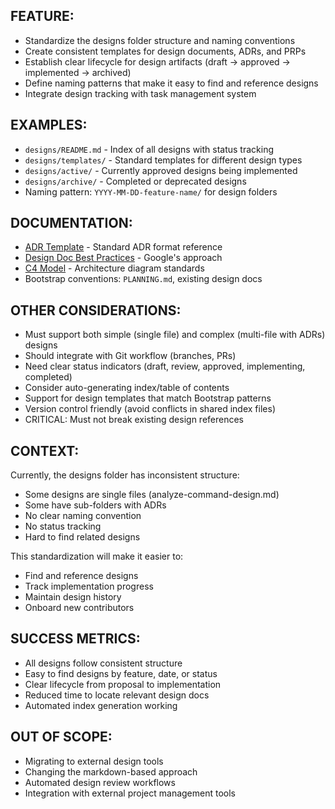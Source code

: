 ## FEATURE:

- Standardize the designs folder structure and naming conventions
- Create consistent templates for design documents, ADRs, and PRPs
- Establish clear lifecycle for design artifacts (draft → approved → implemented → archived)
- Define naming patterns that make it easy to find and reference designs
- Integrate design tracking with task management system

## EXAMPLES:

- `designs/README.md` - Index of all designs with status tracking
- `designs/templates/` - Standard templates for different design types
- `designs/active/` - Currently approved designs being implemented
- `designs/archive/` - Completed or deprecated designs
- Naming pattern: `YYYY-MM-DD-feature-name/` for design folders

## DOCUMENTATION:

- [ADR Template](https://adr.github.io/) - Standard ADR format reference
- [Design Doc Best Practices](https://www.industrialempathy.com/posts/design-docs-at-google/) - Google's approach
- [C4 Model](https://c4model.com/) - Architecture diagram standards
- Bootstrap conventions: `PLANNING.md`, existing design docs

## OTHER CONSIDERATIONS:

- Must support both simple (single file) and complex (multi-file with ADRs) designs
- Should integrate with Git workflow (branches, PRs)
- Need clear status indicators (draft, review, approved, implementing, completed)
- Consider auto-generating index/table of contents
- Support for design templates that match Bootstrap patterns
- Version control friendly (avoid conflicts in shared index files)
- CRITICAL: Must not break existing design references

## CONTEXT:

Currently, the designs folder has inconsistent structure:
- Some designs are single files (analyze-command-design.md)
- Some have sub-folders with ADRs
- No clear naming convention
- No status tracking
- Hard to find related designs

This standardization will make it easier to:
- Find and reference designs
- Track implementation progress
- Maintain design history
- Onboard new contributors

## SUCCESS METRICS:

- All designs follow consistent structure
- Easy to find designs by feature, date, or status
- Clear lifecycle from proposal to implementation
- Reduced time to locate relevant design docs
- Automated index generation working

## OUT OF SCOPE:

- Migrating to external design tools
- Changing the markdown-based approach
- Automated design review workflows
- Integration with external project management tools